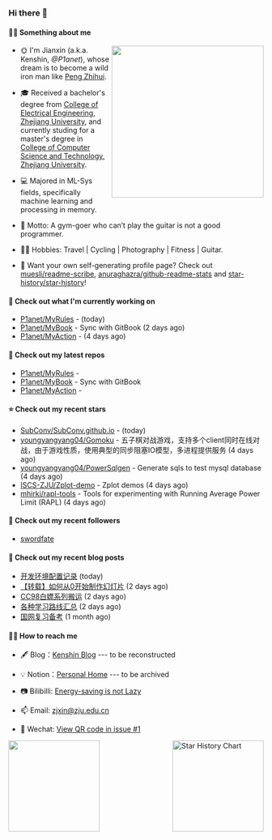 ### Hi there 👋

#### 💪🏻 Something about me

<a href="https://github.com/P1anet">
  <img
    width="300"
    align="right"
    src="https://github.com/P1anet/P1anet/assets/44898226/b7425220-81d2-4e29-9c46-ae3b866bd83f"
  />
</a>

- 🌞 I'm Jianxin (a.k.a. Kenshin, _@P1anet_), whose dream is to become a wild iron man like [Peng Zhihui](https://github.com/peng-zhihui).

- 🎓 Received a bachelor's degree from [College of Electrical Engineering, Zhejiang University](http://ee.zju.edu.cn/), and currently studing for a master's degree in [College of Computer Science and Technology, Zhejiang University](http://www.cs.zju.edu.cn/).

- 💻 Majored in ML-Sys fields, specifically machine learning and processing in memory.

- 📢 Motto: A gym-goer who can’t play the guitar is not a good programmer.

- 🚴‍♂️ Hobbies: Travel | Cycling | Photography | Fitness | Guitar.

- 🤔 Want your own self-generating profile page? Check out [muesli/readme-scribe](https://github.com/muesli/readme-scribe), [anuraghazra/github-readme-stats](https://github.com/anuraghazra/github-readme-stats) and [star-history/star-history](https://github.com/star-history/star-history)!

#### 👷 Check out what I'm currently working on

- [P1anet/MyRules](https://github.com/P1anet/MyRules) -  (today)
- [P1anet/MyBook](https://github.com/P1anet/MyBook) - Sync with GitBook (2 days ago)
- [P1anet/MyAction](https://github.com/P1anet/MyAction) -  (4 days ago)

#### 🌱 Check out my latest repos

- [P1anet/MyRules](https://github.com/P1anet/MyRules) - 
- [P1anet/MyBook](https://github.com/P1anet/MyBook) - Sync with GitBook
- [P1anet/MyAction](https://github.com/P1anet/MyAction) - 

#### ⭐ Check out my recent stars

- [SubConv/SubConv.github.io](https://github.com/SubConv/SubConv.github.io) -  (today)
- [youngyangyang04/Gomoku](https://github.com/youngyangyang04/Gomoku) - 五子棋对战游戏，支持多个client同时在线对战，由于游戏性质，使用典型的同步阻塞IO模型，多进程提供服务 (4 days ago)
- [youngyangyang04/PowerSqlgen](https://github.com/youngyangyang04/PowerSqlgen) - Generate sqls to test mysql database (4 days ago)
- [ISCS-ZJU/Zplot-demo](https://github.com/ISCS-ZJU/Zplot-demo) - Zplot demos (4 days ago)
- [mhirki/rapl-tools](https://github.com/mhirki/rapl-tools) - Tools for experimenting with Running Average Power Limit (RAPL) (4 days ago)

#### 👯 Check out my recent followers

- [swordfate](https://github.com/swordfate)

#### 📜 Check out my recent blog posts

- [开发环境配置记录](https://p1anet.github.io/2023/12/14/development-environment/) (today)
- [【转载】如何从0开始制作幻灯片](https://p1anet.github.io/2023/12/12/how-to-make-slides/) (2 days ago)
- [CC98白嫖系列搬运](https://p1anet.github.io/2023/12/12/cc98-tools/) (2 days ago)
- [各种学习路线汇总](https://p1anet.github.io/2023/12/12/learning-route/) (2 days ago)
- [国网复习备考](https://p1anet.github.io/2023/11/10/sgcc-review/) (1 month ago)

#### 👯‍♂️ How to reach me

- 🖋 Blog：[Kenshin Blog](https://https://p1anet.github.io/) --- to be reconstructed

- 💡 Notion：[Personal Home](https://www.notion.so/Personal-Home-ce2fa1062dae41cc8f56525b5be3c23a?pvs=4) --- to be archived

- 📷 Bilibilli: [Energy-saving is not Lazy](https://space.bilibili.com/18617894)

- 📫 Email: [zjxin@zju.edu.cn](zjxin@zju.edu.cn)

- 💬 Wechat: [View QR code in issue #1](https://github.com/P1anet/P1anet/issues/1)

<a href="https://github.com/P1anet">
  <img height=180 align="left" src="https://github-readme-stats.vercel.app/api?username=P1anet&show_icons=true&theme=transparent" />
</a>

<picture>
  <source
    media="(prefers-color-scheme: dark)"
    srcset="
      https://api.star-history.com/svg?repos=P1anet/P1anet&type=Date&theme=dark
    "
  />
  <source
    media="(prefers-color-scheme: light)"
    srcset="
      https://api.star-history.com/svg?repos=P1anet/P1anet&type=Date
    "
  />
  <img
    height=180
    align="right" 
    alt="Star History Chart"
    src="https://api.star-history.com/svg?repos=P1anet/P1anet&type=Date"
  />
</picture>
